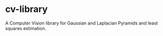# cv-library
A Computer Vision library for Gaussian and Laplacian Pyramids and least squares estimation.

